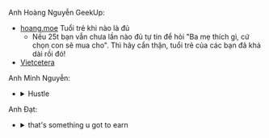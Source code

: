 
Anh Hoàng Nguyễn GeekUp:  

* [hoang.moe](https://hoang.moe/tuoi-tre-khi-nao-la-du) Tuổi trẻ khi nào là đủ
    * Nếu 25t bạn vẫn chưa lần nào đủ tự tin để hỏi "Ba mẹ thích gì, cứ chọn con sẽ mua cho". Thì hãy cẩn thận, tuổi trẻ của các bạn đã khá dài rồi đó!
* [Vietcetera](https://vietcetera.com/vn/33-nam-song-tren-doi-co-hai-khoanh-khac-anh-bi-va-dau-nhat)

Anh Minh Nguyễn:  

* <details close><summary>Hustle</summary> <img src="https://user-images.githubusercontent.com/31420144/109473851-6efa7680-7aa6-11eb-901d-aea530135326.png"></img> </details>

Anh Đạt:  

* <details close><summary>that's something u got to earn</summary> <img src="https://user-images.githubusercontent.com/31420144/109474919-9998ff00-7aa7-11eb-931b-a2ba157297b8.png"></img> </details>
